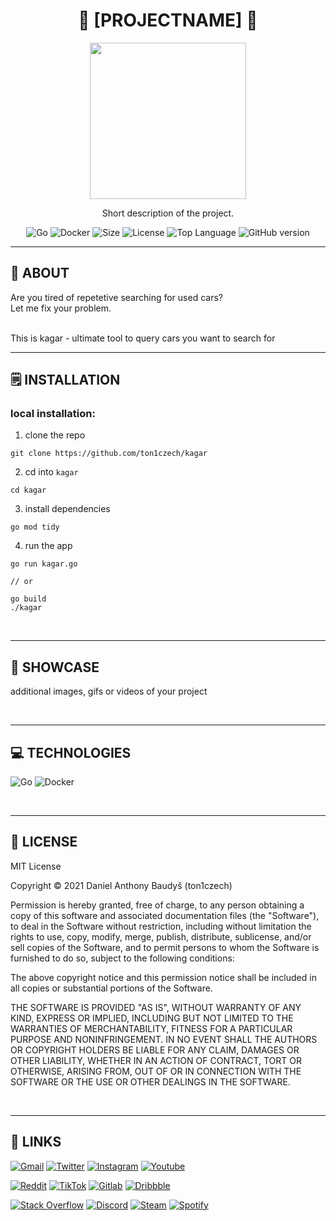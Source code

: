 <div align='center'>
    <h1><b>🎂 [PROJECTNAME] 🎂</b></h1>
    <img src='' width='250' height='250' />
    <p>Short description of the project.</p>

![Go](https://badgen.net/badge/Go/1.17/cyan?)
![Docker](https://badgen.net/badge/Docker/[version]/cyan?)
![Size](https://img.shields.io/github/languages/code-size/ton1czech/kagar.svg)
![License](https://img.shields.io/github/license/ton1czech/kagar.svg)
![Top Language](https://img.shields.io/github/languages/top/ton1czech/kagar.svg)
![GitHub version](https://badge.fury.io/gh/ton1czech%2Fkagar.svg)

</div>

---

## 💾 **ABOUT**

Are you tired of repetetive searching for used cars? <br />
Let me fix your problem.

<br />
This is kagar - ultimate tool to query cars you want to search for

<br />

---

## 🗒️ **INSTALLATION**

### local installation:

1. clone the repo

```
git clone https://github.com/ton1czech/kagar
```

2. cd into `kagar`

```
cd kagar
```

3. install dependencies

```
go mod tidy
```

4. run the app

```
go run kagar.go

// or

go build
./kagar
```

<br />

---

## 🔎 **SHOWCASE**

additional images, gifs or videos of your project

<br />

---

## 💻 **TECHNOLOGIES**

![Go](https://img.shields.io/badge/go-%2300ADD8.svg?style=for-the-badge&logo=go&logoColor=white)
![Docker](https://img.shields.io/badge/docker-%230db7ed.svg?style=for-the-badge&logo=docker&logoColor=white)

<br />

---

## 📎 **LICENSE**

MIT License

Copyright © 2021 Daniel Anthony Baudyš (ton1czech)

Permission is hereby granted, free of charge, to any person obtaining a copy of this software and associated documentation files (the "Software"), to deal in the Software without restriction, including without limitation the rights to use, copy, modify, merge, publish, distribute, sublicense, and/or sell copies of the Software, and to permit persons to whom the Software is furnished to do so, subject to the following conditions:

The above copyright notice and this permission notice shall be included in all copies or substantial portions of the Software.

THE SOFTWARE IS PROVIDED "AS IS", WITHOUT WARRANTY OF ANY KIND, EXPRESS OR IMPLIED, INCLUDING BUT NOT LIMITED TO THE WARRANTIES OF MERCHANTABILITY, FITNESS FOR A PARTICULAR PURPOSE AND NONINFRINGEMENT. IN NO EVENT SHALL THE AUTHORS OR COPYRIGHT HOLDERS BE LIABLE FOR ANY CLAIM, DAMAGES OR OTHER LIABILITY, WHETHER IN AN ACTION OF CONTRACT, TORT OR OTHERWISE, ARISING FROM, OUT OF OR IN CONNECTION WITH THE SOFTWARE OR THE USE OR OTHER DEALINGS IN THE SOFTWARE.

<br />

---

## 📌 **LINKS**

[<img alt="Gmail" src="https://img.shields.io/badge/@ton1czech-D14836?style=for-the-badge&logo=gmail&logoColor=white" />]()
[<img alt="Twitter" src="https://img.shields.io/badge/@ton1czech-%231DA1F2.svg?style=for-the-badge&logo=Twitter&logoColor=white" />](https://twitter.com/ton1czech)
[<img alt="Instagram" src="https://img.shields.io/badge/@ton1czech-%23E4405F.svg?style=for-the-badge&logo=Instagram&logoColor=white" />](https://instagram.com/ton1czech)
[<img alt="Youtube" src="https://img.shields.io/badge/@ton1czech-%23FF0000.svg?style=for-the-badge&logo=YouTube&logoColor=white" />](https://www.youtube.com/channel/UCblA_CnykG2Dw_6IMwZ9z9A)

[<img alt="Reddit" src="https://img.shields.io/badge/@ton1czech-FF4500?style=for-the-badge&logo=reddit&logoColor=white" />](https://reddit.com/user/)
[<img alt="TikTok" src="https://img.shields.io/badge/@t0n1czech-%23000000.svg?style=for-the-badge&logo=TikTok&logoColor=white" />](https://www.tiktok.com/@ton1czech)
[<img alt="Gitlab" src="https://img.shields.io/badge/@ton1czech-%23181717.svg?style=for-the-badge&logo=gitlab&logoColor=white" />](https://gitlab/ton1czech)
[<img alt="Dribbble" src="https://img.shields.io/badge/@ton1czech-EA4C89?style=for-the-badge&logo=dribbble&logoColor=white" />](https://dribbble.com/ton1czech)

[<img alt="Stack Overflow" src="https://img.shields.io/badge/@ton1czech-FE7A16?style=for-the-badge&logo=stack-overflow&logoColor=white" />](https://stackoverflow.com/users/15073347/ton1czech)
[<img alt="Discord" src="https://img.shields.io/badge/@ton1czech%238028-%237289DA.svg?style=for-the-badge&logo=discord&logoColor=white" />]()
[<img alt="Steam" src="https://img.shields.io/badge/@ton1czech-%23000000.svg?style=for-the-badge&logo=steam&logoColor=white" />](https://steamcommunity.com/id/ton1czech)
[<img alt="Spotify" src="https://img.shields.io/badge/@ton1czech-1ED760?style=for-the-badge&logo=spotify&logoColor=white" />](https://open.spotify.com/user/212btc3myry7hwb45aybf4efi)
